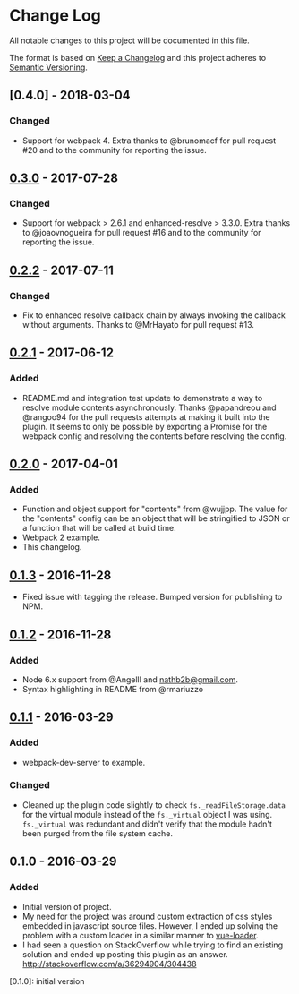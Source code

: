 # Change Log
All notable changes to this project will be documented in this file.

The format is based on [Keep a Changelog](http://keepachangelog.com/)
and this project adheres to [Semantic Versioning](http://semver.org/).

## [0.4.0] - 2018-03-04
### Changed
- Support for webpack 4.
  Extra thanks to @brunomacf for pull request #20 and to the community
  for reporting the issue.

## [0.3.0] - 2017-07-28
### Changed
- Support for webpack > 2.6.1 and enhanced-resolve > 3.3.0.
  Extra thanks to @joaovnogueira for pull request #16 and to the community
  for reporting the issue.

## [0.2.2] - 2017-07-11
### Changed
- Fix to enhanced resolve callback chain by always invoking the callback without arguments.
  Thanks to @MrHayato for pull request #13.

## [0.2.1] - 2017-06-12
### Added
- README.md and integration test update to demonstrate a way to resolve module
  contents asynchronously. Thanks @papandreou and @rangoo94 for the pull requests
  attempts at making it built into the plugin. It seems to only be possible
  by exporting a Promise for the webpack config and resolving the contents before
  resolving the config.

## [0.2.0] - 2017-04-01
### Added
- Function and object support for "contents" from @wujjpp. The value for
  the "contents" config can be an object that will be stringified to JSON or
  a function that will be called at build time.
- Webpack 2 example.
- This changelog.

## [0.1.3] - 2016-11-28
- Fixed issue with tagging the release. Bumped version for publishing to NPM.

## [0.1.2] - 2016-11-28
### Added
- Node 6.x support from @Angelll and nathb2b@gmail.com.
- Syntax highlighting in README from @rmariuzzo

## [0.1.1] - 2016-03-29
### Added
- webpack-dev-server to example.

### Changed
- Cleaned up the plugin code slightly to check
  `fs._readFileStorage.data` for the virtual module instead of the
  `fs._virtual` object I was using. `fs._virtual` was redundant and didn't
  verify that the module hadn't been purged from the file system cache.

## 0.1.0 - 2016-03-29
### Added
- Initial version of project.
- My need for the project was around custom extraction of css styles embedded in
  javascript source files. However, I ended up solving the problem with a custom
  loader in a similar manner to [vue-loader](https://github.com/vuejs/vue-loader).
- I had seen a question on StackOverflow while trying to find an existing
  solution and ended up posting this plugin as an answer.
  http://stackoverflow.com/a/36294904/304438

[0.3.0]: https://github.com/rmarscher/virtual-module-webpack-plugin/compare/v0.2.2...v0.3.0
[0.2.2]: https://github.com/rmarscher/virtual-module-webpack-plugin/compare/v0.2.1...v0.2.2
[0.2.1]: https://github.com/rmarscher/virtual-module-webpack-plugin/compare/v0.2.0...v0.2.1
[0.2.0]: https://github.com/rmarscher/virtual-module-webpack-plugin/compare/v0.1.3...v0.2.0
[0.1.3]: https://github.com/rmarscher/virtual-module-webpack-plugin/compare/v0.1.2...v0.1.3
[0.1.2]: https://github.com/rmarscher/virtual-module-webpack-plugin/compare/v0.1.1...v0.1.2
[0.1.1]: https://github.com/rmarscher/virtual-module-webpack-plugin/compare/v0.1.0...v0.1.1
[0.1.0]: initial version
